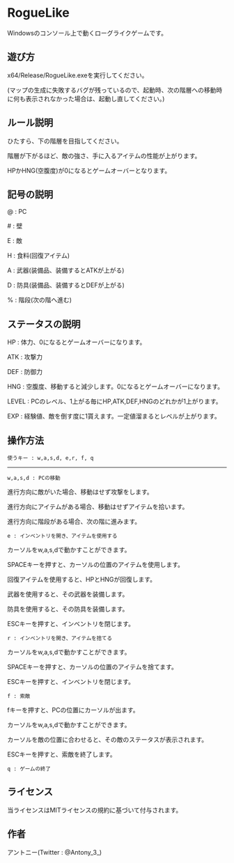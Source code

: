 # RogueLike
Windowsのコンソール上で動くローグライクゲームです。

## 遊び方
x64/Release/RogueLike.exeを実行してください。

(マップの生成に失敗するバグが残っているので、起動時、次の階層への移動時に何も表示されなかった場合は、起動し直してください。)

## ルール説明
ひたすら、下の階層を目指してください。

階層が下がるほど、敵の強さ、手に入るアイテムの性能が上がります。

HPかHNG(空腹度)が0になるとゲームオーバーとなります。

## 記号の説明
@ : PC

\# : 壁

E : 敵

H : 食料(回復アイテム)

A : 武器(装備品、装備するとATKが上がる)

D : 防具(装備品、装備するとDEFが上がる)

% : 階段(次の階へ進む)

## ステータスの説明
HP : 体力、0になるとゲームオーバーになります。

ATK : 攻撃力

DEF : 防御力

HNG : 空腹度、移動すると減少します。0になるとゲームオーバーになります。

LEVEL : PCのレベル、1上がる毎にHP,ATK,DEF,HNGのどれかが1上がります。

EXP : 経験値、敵を倒す度に1貰えます。一定値溜まるとレベルが上がります。

## 操作方法
    使うキー : w,a,s,d, e,r, f, q

---

    w,a,s,d : PCの移動

進行方向に敵がいた場合、移動はせず攻撃をします。

進行方向にアイテムがある場合、移動はせずアイテムを拾います。

進行方向に階段がある場合、次の階に進みます。

    e : インベントリを開き、アイテムを使用する

カーソルをw,a,s,dで動かすことができます。

SPACEキーを押すと、カーソルの位置のアイテムを使用します。

回復アイテムを使用すると、HPとHNGが回復します。

武器を使用すると、その武器を装備します。

防具を使用すると、その防具を装備します。

ESCキーを押すと、インベントリを閉じます。

    r : インベントリを開き、アイテムを捨てる

カーソルをw,a,s,dで動かすことができます。

SPACEキーを押すと、カーソルの位置のアイテムを捨てます。

ESCキーを押すと、インベントリを閉じます。

    f : 索敵

fキーを押すと、PCの位置にカーソルが出ます。

カーソルをw,a,s,dで動かすことができます。

カーソルを敵の位置に合わせると、その敵のステータスが表示されます。

ESCキーを押すと、索敵を終了します。

    q : ゲームの終了

## ライセンス
当ライセンスはMITライセンスの規約に基づいて付与されます。

## 作者
アントニー(Twitter : @Antony_3_)
